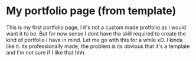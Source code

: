 # My portfolio page (from template)

This is my first portfolio page, I it's not a custom made protfolio as i would want it to be.
But for now sense I dont have the skill required to create the kind of portfolio I have in mind. Let me go with this for a while xD.
I kinda like it. its professionally made, the problem is its obvious that it's a template and I'm not sure if I like that hhh.
